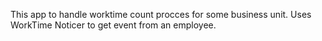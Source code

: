 This app to handle worktime count procces for some business unit.
Uses WorkTime Noticer to get event from an employee.
